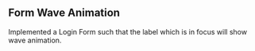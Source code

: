 ## Form Wave Animation
Implemented a Login Form such that the label which is in focus will show wave animation.